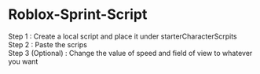 # Roblox-Sprint-Script
Step 1 : Create a local script and place it under starterCharacterScrpits  
Step 2 : Paste the scrips  
Step 3 (Optional) : Change the value of speed and field of view to whatever you want
